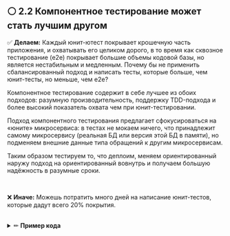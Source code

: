 ## ⚪ ️2.2 Компонентное тестирование может стать лучшим другом

✅ **Делаем:** Каждый юнит-ютест покрывает крошечную часть приложения, и охватывать его целиком дорого, в то время как сквозное тестирование (e2e) покрывает большие объемы кодовой базы, но является нестабильным и медленным. Почему бы не применить сбалансированный подход и написать тесты, которые больше, чем юнит-тесты, но меньше, чем e2e?

Компонентное тестирование содержит в себе лучшее из обоих подходов: разумную производительность, поддержку TDD-подхода и более высокий показатель охвата чем при юнит-тестировании.

Подход компонентного тестирования предлагает сфокусироваться на «юните» микросервиса: в тестах не мокаем ничего, что принадлежит самому микросервису (реальная БД или версия этой БД в памяти), но подменяем внешние данные типа обращений к другим микросервисам.

Таким образом тестируем то, что деплоим, меняем ориентированный наружу подход на ориентированный вовнутрь и получаем большую надёжность в разумные сроки.

<br/>

❌ **Иначе:** Можешь потратить много дней на написание юнит-тестов, которые дадут всего 20% покрытия.

<br/>

<details><summary>✏ <b>Пример кода</b></summary>

<br/>

### 👏 Правильно: Супертест который позволяет работать с Express API налету (быстро и охватывает много слоев)

![](https://img.shields.io/badge/🔧%20Example%20using%20Mocha-blue.svg "Examples with Jest")

![alt text](assets/bp-13-component-test-yoni-goldberg.png " [Supertest](https://www.npmjs.com/package/supertest) allows approaching Express API in-process (fast and cover many layers)")

</details>

<br/><br/>
